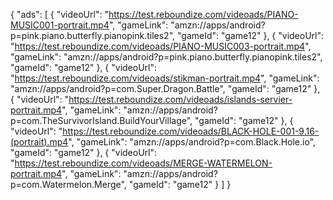 
{
  "ads": [
    {
      "videoUrl": "https://test.reboundize.com/videoads/PIANO-MUSIC001-portrait.mp4",
      "gameLink": "amzn://apps/android?p=pink.piano.butterfly.pianopink.tiles2",
      "gameId": "game12"
    },
    {
      "videoUrl": "https://test.reboundize.com/videoads/PIANO-MUSIC003-portrait.mp4",
      "gameLink": "amzn://apps/android?p=pink.piano.butterfly.pianopink.tiles2",
      "gameId": "game12"
    },
    {
      "videoUrl": "https://test.reboundize.com/videoads/stikman-portrait.mp4",
      "gameLink": "amzn://apps/android?p=com.Super.Dragon.Battle",
      "gameId": "game12"
    },
    {
      "videoUrl": "https://test.reboundize.com/videoads/islands-servier-portrait.mp4",
      "gameLink": "amzn://apps/android?p=com.TheSurvivorIsland.BuildYourVillage",
      "gameId": "game12"
    },
    {
      "videoUrl": "https://test.reboundize.com/videoads/BLACK-HOLE-001-9.16-(portrait).mp4",
      "gameLink": "amzn://apps/android?p=com.Black.Hole.io",
      "gameId": "game12"
    },
    {
      "videoUrl": "https://test.reboundize.com/videoads/MERGE-WATERMELON-portrait.mp4",
      "gameLink": "amzn://apps/android?p=com.Watermelon.Merge",
      "gameId": "game12"
    }
  ]
}
